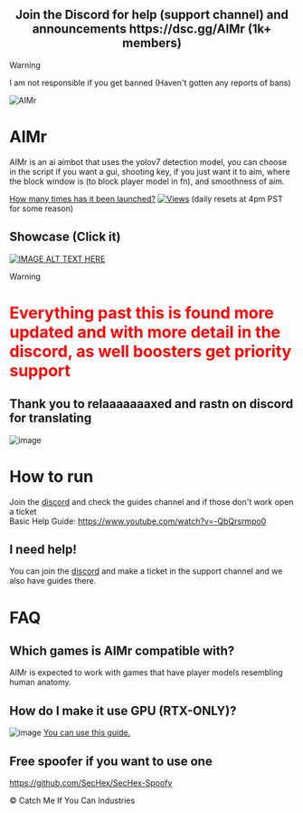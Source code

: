 
<h2 style="text-align: center;"> Join the Discord for help (support channel) and announcements https://dsc.gg/AIMr (1k+ members)</h2>

> [!WARNING]
> I am not responsible if you get banned (Haven't gotten any reports of bans)

![AIMr](https://external-content.duckduckgo.com/iu/?u=https://i.imgur.com/KREk0tS.gif)



# AIMr

AIMr is an ai aimbot that uses the yolov7 detection model, you can choose in the script if you want a gui, shooting key, if you just want it to aim, where the block window is (to block player model in fn), and smoothness of aim.




[How many times has it been launched?](https://hits.seeyoufarm.com/api/count/incr/badge.svg?url=https%3A%2F%2Flocalhost%2FAIMr&count_bg=%23000000&title_bg=%23555555&icon=&icon_color=%23E7E7E7&title=Launches&edge_flat=false)
[![Views](https://hits.seeyoufarm.com/api/count/incr/badge.svg?url=https%3A%2F%2Fgithub.com%2Fkbdevs%2Fai-aimbot&count_bg=%239279B5&title_bg=%23555555&icon=&icon_color=%23FFFFFF&title=Views&edge_flat=false)](https://hits.seeyoufarm.com)
(daily resets at 4pm PST for some reason)

## Showcase (Click it)
[![IMAGE ALT TEXT HERE](https://img.youtube.com/vi/N2wy5XQ-37c/0.jpg)](https://www.youtube.com/watch?v=N2wy5XQ-37c)

> [!WARNING]
> # <span style="color: red;">Everything past this is found more updated and with more detail in the discord, as well boosters get priority support</span>

## Thank you to relaaaaaaaxed and rastn on discord for translating

![image](https://github.com/kbdevs/ai-aimbot/assets/86767129/1b2980a6-4c4a-48ff-b475-0a6ee286d768)


# How to run
Join the [discord](https://dsc.gg/AIMr) and check the guides channel and if those don't work open a ticket <br>
Basic Help Guide: https://www.youtube.com/watch?v=-QbQrsrmpo0

## I need help!

You can join the [discord](https://dsc.gg/AIMr) and make a ticket in the support channel and we also have guides there.

# FAQ

## Which games is AIMr compatible with?

AIMr is expected to work with games that have player models resembling human anatomy.

## How do I make it use GPU (RTX-ONLY)?
![image](https://github.com/kbdevs/ai-aimbot/assets/86767129/4231cfa3-6a3f-485e-aaa7-ef7a78680ae8)
[You can use this guide.](https://medium.com/analytics-vidhya/build-opencv-from-source-with-cuda-for-gpu-access-on-windows-5cd0ce2b9b37) 

## Free spoofer if you want to use one

https://github.com/SecHex/SecHex-Spoofy


© Catch Me If You Can Industries
